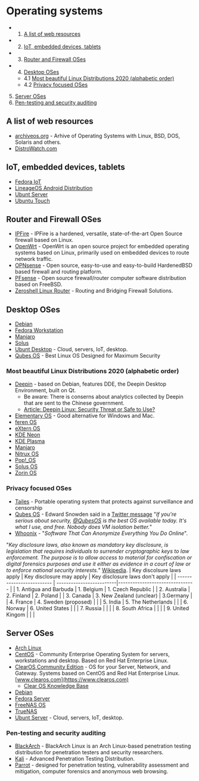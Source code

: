 
# Operating systems

 - 1. [A list of web resources](https://github.com/Am0rphous/Awesome/blob/master/Operating%20Systems%20List.md#a-list-of-web-resources)
 - 2. [IoT, embedded devices, tablets](https://github.com/Am0rphous/Awesome/blob/master/Operating%20Systems%20List.md#iot-embedded-devices-tablets)
- 3. [Router and Firewall OSes](https://github.com/Am0rphous/Awesome/blob/master/Operating%20Systems%20List.md#router-and-firewall-oses)
- 4. [Desktop OSes](https://github.com/Am0rphous/Awesome/blob/master/Operating%20Systems%20List.md#desktop-oses)
  - 4.1 [Most beautiful Linux Distributions 2020 (alphabetic order)](https://github.com/Am0rphous/Awesome/blob/master/Operating%20Systems%20List.md#most-beautiful-linux-distributions-2020-alphabetic-order)
  - 4.2 [Privacy focused OSes](https://github.com/Am0rphous/Awesome/blob/master/Operating%20Systems%20List.md#privacy-focused-oses)
5. [Server OSes](https://github.com/Am0rphous/Awesome/blob/master/Operating%20Systems%20List.md#server-oses)
6. [Pen-testing and security auditing](https://github.com/Am0rphous/Awesome/blob/master/Operating%20Systems%20List.md#pen-testing-and-security-auditing)





## A list of web resources
- [archiveos.org](https://archiveos.org) - Arhive of Operating Systems with Linux, BSD, DOS, Solaris and others.
- [DistroWatch.com](https://distrowatch.com/)

## IoT, embedded devices, tablets
- [Fedora IoT](https://getfedora.org/en/iot/)
- [LineageOS Android Distribution]()
- [Ubunt Server](https://ubuntu.com)
- [Ubuntu Touch](https://ubuntu-touch.io/get-ubuntu-touch)

## Router and Firewall OSes
- [IPFire](https://www.ipfire.org/) - IPFire is a hardened, versatile, state-of-the-art Open Source firewall based on Linux.
- [OpenWrt](https://openwrt.org/) - OpenWrt is an open source project for embedded operating systems based on Linux, primarily used on embedded devices to route network traffic.
- [OPNsense](https://opnsense.org/) - Open source, easy-to-use and easy-to-build HardenedBSD based firewall and routing platform. 
- [PFsense](https://www.pfsense.org) - Open source firewall/router computer software distribution based on FreeBSD.
- [Zeroshell Linux Router](https://zeroshell.org/) - Routing and Bridging Firewall Solutions.

## Desktop OSes
- [Debian](https://www.debian.org)
- [Fedora Workstation](https://getfedora.org/en/workstation)
- [Manjaro](https://manjaro.org/)
- [Solus](https://getsol.us/home/)
- [Ubunt Desktop](https://ubuntu.com/) - Cloud, servers, IoT, desktop.
- [Qubes OS](https://www.qubes-os.org/downloads/) - Best Linux OS Designed for Maximum Security

 ### Most beautiful Linux Distributions 2020 (alphabetic order)
  - [Deepin](https://www.deepin.org/en/) - based on Debian, features DDE, the Deepin Desktop Environment, built on Qt.
    - Be aware: There is conserns about analytics collected by Deepin that are sent to the Chinese government.
    - [Article: Deepin Linux: Security Threat or Safe to Use?](https://linuxinsider.com/story/deepin-linux-security-threat-or-safe-to-use-86044.html)
 - [Elementary OS](https://elementary.io/) - Good alternative for Windows and Mac.
 - [feren OS](https://ferenos.weebly.com/)
 - [eXtern OS](https://externos.io/)
 - [KDE Neon](https://neon.kde.org)
 - [KDE Plasma](https://kde.org/)
 - [Manjaro](https://manjaro.org/)
 - [Nitrux OS](https://nxos.org/)
 - [Pop!_OS](https://pop.system76.com/)
 - [Solus OS](https://getsol.us/home/)
 - [Zorin OS](https://zorinos.com/)
 
 ### Privacy focused OSes

 - [Tailes](https://tails.boum.org) - Portable operating system that protects against surveillance and censorship
 - [Qubes OS](https://www.qubes-os.org) - Edward Snowden said in a [Twitter message](https://twitter.com/Snowden/status/781493632293605376) "_If you're serious about security, [@QubesOS](https://twitter.com/QubesOS) is the best OS available today. It's what I use, and free. Nobody does VM isolation better._"
 - [Whoonix](https://www.whonix.org) - "_Software That Can Anonymize Everything You Do Online_".
 
  "_Key disclosure laws, also known as mandatory key disclosure, is legislation that requires individuals to surrender cryptographic keys to law enforcement. The purpose is to allow access to material for confiscation or digital forensics purposes and use it either as evidence in a court of law or to enforce national security interests._" [Wikipedia](https://en.wikipedia.org/wiki/Key_disclosure_law).
| Key discolsure laws apply | Key disclosure may apply | Key disclosure laws don't apply |
| ------------------------- | -------------------------|-------------------------------- |
| 1. Antigua and Barbuda | 1. Belgium | 1. Czech Republic |
| 2. Australia | 2. Finland | 2. Poland |
| 3. Canada | 3. New Zealand (unclear) | 3.Germany |
| 4. France | 4. Sweden (proposed) | |
| 5. India | 5. The Netherlands | |
| 6. Norway | 6. United States | |
| 7. Russia | | |
| 8. South Africa | | |
| 9. United Kingom | | |
 
## Server OSes
- [Arch Linux](https://www.archlinux.org/)
- [CentOS](https://www.centos.org/) - Community Enterprise Operating System for servers, workstations and desktop. Based on Red Hat Enterprise Linux.
- [ClearOS Community Edition](https://www.clearos.com/clearfoundation/software/clearos-downloads) - OS for your Server, Network, and Gateway. Systems based on CentOS and Red Hat Enterprise Linux. [www.clearos.com](https://www.clearos.com)
  - [Clear OS Knowledge Base](https://documentation.clearos.com/index:kb)
- [Debian](https://www.debian.org)
- [Fedora Server](https://getfedora.org/en/server)
- [FreeNAS OS](https://www.freenas.org)
- [TrueNAS](https://www.truenas.com)
- [Ubunt Server](https://ubuntu.com) - Cloud, servers, IoT, desktop.

### Pen-testing and security auditing
- [BlackArch](https://www.blackarch.org/) - BlackArch Linux is an Arch Linux-based penetration testing distribution for penetration testers and security researchers.
- [Kali](https://www.kali.org/) - Advanced Penetration Testing Distribution.
- [Parrot](https://www.parrotsec.org/) - designed for penetration testing, vulnerability assessment and mitigation, computer forensics and anonymous web browsing. 
